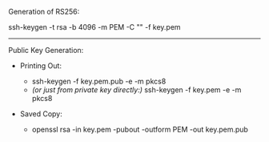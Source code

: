 Generation of RS256:

ssh-keygen -t rsa -b 4096 -m PEM -C "" -f key.pem

---

Public Key Generation:

* Printing Out:
  * ssh-keygen -f key.pem.pub -e -m pkcs8
  * *(or just from private key directly:)* ssh-keygen -f key.pem -e -m pkcs8

* Saved Copy:
  * openssl rsa -in key.pem -pubout -outform PEM -out key.pem.pub
